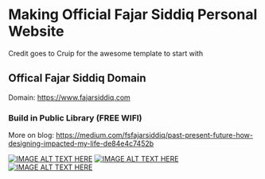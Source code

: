 # Making Official Fajar Siddiq Personal Website

Credit goes to Cruip for the awesome template to start with

## Offical Fajar Siddiq Domain

Domain: https://www.fajarsiddiq.com

### Build in Public Library (FREE WIFI)
More on blog: https://medium.com/fsfajarsiddiq/past-present-future-how-designing-impacted-my-life-de84e4c7452b

[![IMAGE ALT TEXT HERE](http://img.youtube.com/vi/kKM43k0J5Do/0.jpg)](http://www.youtube.com/watch?v=kKM43k0J5Do)
[![IMAGE ALT TEXT HERE](http://img.youtube.com/vi/7eVT3jTkjos/0.jpg)](http://www.youtube.com/watch?v=7eVT3jTkjos)
[![IMAGE ALT TEXT HERE](http://img.youtube.com/vi/sWtenKc27XE/0.jpg)](http://www.youtube.com/watch?v=sWtenKc27XE)


